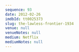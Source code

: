 ```yaml
---
sequence: 93
date: 2012-02-26
imdbId: tt0025373
slug: the-lawless-frontier-1934
venue: null
venueNotes: null
medium: Netflix
mediumNotes: null
---
```

